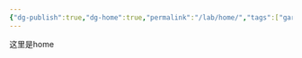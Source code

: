```yaml
---
{"dg-publish":true,"dg-home":true,"permalink":"/lab/home/","tags":["gardenEntry"],"dgPassFrontmatter":true}
---
```


这里是home